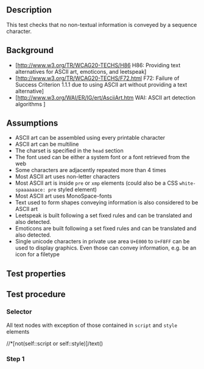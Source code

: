 

## Description
This test checks that no non-textual information is conveyed by a sequence character.


## Background
- [http://www.w3.org/TR/WCAG20-TECHS/H86 H86: Providing text alternatives for ASCII art, emoticons, and leetspeak]
- [http://www.w3.org/TR/WCAG20-TECHS/F72.html F72: Failure of Success Criterion 1.1.1 due to using ASCII art without providing a text alternative]
- [http://www.w3.org/WAI/ER/IG/ert/AsciiArt.htm WAI: ASCII art detection algorithms ]


## Assumptions
- ASCII art can be assembled using every printable character
- ASCII art can be multiline
- The charset is specified in the `head` section
- The font used can be either a system font or a font retrieved from the web
- Some characters are adjacently repeated  more than 4 times
- Most ASCII art uses non-letter characters
- Most ASCII art is inside `pre` or `xmp` elements (could also be a CSS `white-spaaaaaace: pre` styled element)
- Most ASCII art uses MonoSpace-fonts
- Text used to form shapes conveying information is also considered to be ASCII art
- Leetspeak is built following a set fixed rules and can be translated and also detected.
- Emoticons are built following a set fixed rules and can be translated and also detected.
- Single unicode characters in private use area `U+E000` to `U+F8FF` can be used to display graphics. Even those can convey information, e.g. be an icon for a filetype


## Test properties


## Test procedure

### Selector

All text nodes with exception of those contained in `script` and `style` elements

//*[not(self::script or self::style)]/text()

### Step 1
